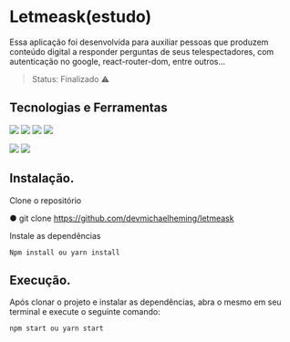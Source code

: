 # Letmeask(estudo)
Essa aplicação foi desenvolvida para auxiliar pessoas que produzem conteúdo digital a responder perguntas de seus telespectadores, com autenticação no google, react-router-dom, entre outros...

> Status: Finalizado ⚠️

## Tecnologias e Ferramentas
![](https://img.shields.io/badge/JavaScript-323330?style=for-the-badge&logo=javascript&logoColor=F7DF1E) ![](https://img.shields.io/badge/TypeScript-007ACC?style=for-the-badge&logo=typescript&logoColor=white) ![](https://img.shields.io/badge/React-20232A?style=for-the-badge&logo=react&logoColor=61DAFB) ![](https://img.shields.io/badge/Sass-CC6699?style=for-the-badge&logo=sass&logoColor=white)

![](https://img.shields.io/badge/Expo-1B1F23?style=for-the-badge&logo=expo&logoColor=white) ![](https://img.shields.io/badge/firebase-ffca28?style=for-the-badge&logo=firebase&logoColor=black)

## Instalação.

Clone o repositório

  ● git clone https://github.com/devmichaelheming/letmeask

Instale as dependências

    Npm install ou yarn install

## Execução.

Após clonar o projeto e instalar as dependências, abra o mesmo em seu terminal e execute o seguinte comando:

    npm start ou yarn start
